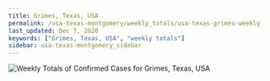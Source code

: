 ```yaml
---
title: Grimes, Texas, USA
permalink: /usa-texas-montgomery/weekly_totals/usa-texas-grimes-weekly_totals.html
last_updated: Dec 7, 2020
keywords: ["Grimes, Texas, USA", "weekly totals"]
sidebar: usa-texas-montgomery_sidebar
---
```


![Weekly Totals of Confirmed Cases for Grimes, Texas, USA](/covid_tracker/images/graphs/usa-texas-grimes-weekly_totals_graph.png)
